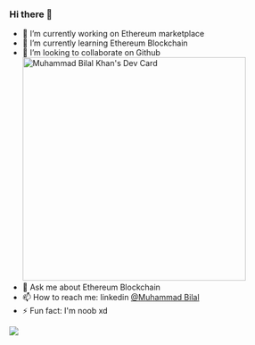 ### Hi there 👋


- 🔭 I’m currently working on Ethereum marketplace
- 🌱 I’m currently learning Ethereum  Blockchain
- 👯 I’m looking to collaborate on Github
<a href="https://app.daily.dev/bkhan7276"><img src="https://api.daily.dev/devcards/e64b61a401e1432789bb8e0eea0c0ac5.png?r=lqn" width="400" alt="Muhammad Bilal Khan's Dev Card"/></a>
- 💬 Ask me about Ethereum Blockchain 
- 📫 How to reach me: linkedin [@Muhammad Bilal](https://www.linkedin.com/in/bilal-khan-3043b1161/) 
- ⚡ Fun fact: I'm noob xd
<img src="https://github-readme-stats.vercel.app/api?username=b-khan7276&&show_icons=true&title_color=ffffff&icon_color=bb2acf&text_color=daf7dc&bg_color=151515">

